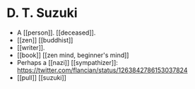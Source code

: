 # D. T. Suzuki

- A [[person]]. [[deceased]].
- [[zen]] [[buddhist]]
- [[writer]].
- [[book]] [[zen mind, beginner's mind]]
- Perhaps a [[nazi]] [[sympathizer]]: https://twitter.com/flancian/status/1263842786153037824
- [[pull]] [[suzuki]]


